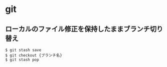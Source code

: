 # git

## ローカルのファイル修正を保持したままブランチ切り替え

```
$ git stash save
$ git checkout {ブランチ名}
$ git stash pop
```
